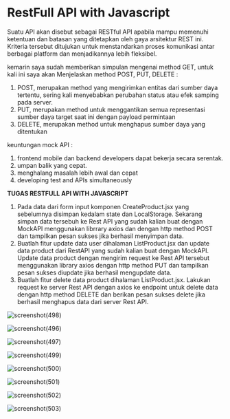**<h1>RestFull API with Javascript</h1>**

Suatu API akan disebut sebagai RESTful API apabila mampu memenuhi ketentuan dan batasan yang ditetapkan oleh gaya arsitektur REST ini. Kriteria tersebut ditujukan untuk menstandarkan proses komunikasi antar berbagai platform dan menjadikannya lebih fleksibel.

kemarin saya sudah memberikan simpulan mengenai method GET, untuk kali ini saya akan Menjelaskan method POST, PUT, DELETE :
1. POST, merupakan method yang mengirimkan entitas dari sumber daya tertentu, sering kali menyebabkan perubahan status atau efek samping pada server.
2. PUT, merupakan method untuk menggantikan semua representasi sumber daya target saat ini dengan payload permintaan
3. DELETE, merupakan method untuk menghapus sumber daya yang ditentukan

keuntungan mock API :
1. frontend mobile dan backend developers dapat bekerja secara serentak.
2. umpan balik yang cepat.
3. menghalang masalah lebih awal dan cepat
4. developing test and APIs simultaneously

**TUGAS RESTFULL API WITH JAVASCRIPT**

1. Pada data dari form input komponen CreateProduct.jsx yang sebelumnya disimpan kedalam state dan LocalStorage. Sekarang simpan data tersebuh ke Rest API yang sudah kalian buat dengan MockAPI menggunakan librrary axios dan dengan http method POST dan tampilkan pesan sukses jika berhasil menyimpan data.
2. Buatlah fitur update data user dihalaman ListProduct.jsx dan update data product dari RestAPI yang sudah kalian buat dengan MockAPI. Update data product dengan mengirim request ke Rest API tersebut menggunakan library axios dengan http method PUT dan tampilkan pesan sukses diupdate jika berhasil mengupdate data.
3. Buatlah fitur delete data product dihalaman ListProduct.jsx. Lakukan request ke server Rest API dengan axios ke endpoint untuk delete data dengan http method DELETE dan berikan pesan sukses delete jika berhasil menghapus data dari server Rest API.

 ![screenshot(498)](https://github.com/julydsp/React_July-Dwi-Saputra/blob/feat/restfull_API/22_restfull_API/screenshot/Screenshot%20(498).png?row=true)

 ![screenshot(496)](https://github.com/julydsp/React_July-Dwi-Saputra/blob/feat/restfull_API/22_restfull_API/screenshot/Screenshot%20(496).png?row=true)

 ![screenshot(497)](https://github.com/julydsp/React_July-Dwi-Saputra/blob/feat/restfull_API/22_restfull_API/screenshot/Screenshot%20(497).png?row=true)

 ![screenshot(499)](https://github.com/julydsp/React_July-Dwi-Saputra/blob/feat/restfull_API/22_restfull_API/screenshot/Screenshot%20(499).png?row=true)

 ![screenshot(500)](https://github.com/julydsp/React_July-Dwi-Saputra/blob/feat/restfull_API/22_restfull_API/screenshot/Screenshot%20(500).png?row=true)

 ![screenshot(501)](https://github.com/julydsp/React_July-Dwi-Saputra/blob/feat/restfull_API/22_restfull_API/screenshot/Screenshot%20(501).png?row=true)

 ![screenshot(502)](https://github.com/julydsp/React_July-Dwi-Saputra/blob/feat/restfull_API/22_restfull_API/screenshot/Screenshot%20(502).png?row=true)

 ![screenshot(503)](https://github.com/julydsp/React_July-Dwi-Saputra/blob/feat/restfull_API/22_restfull_API/screenshot/Screenshot%20(503).png?row=true)